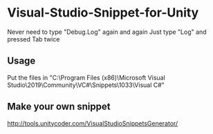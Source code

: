 # Visual-Studio-Snippet-for-Unity

Never need to type "Debug.Log" again and again
Just type "Log" and pressed Tab twice


## Usage

Put the files in "C:\Program Files (x86)\Microsoft Visual Studio\2019\Community\VC#\Snippets\1033\Visual C#"

## Make your own snippet
http://tools.unitycoder.com/VisualStudioSnippetsGenerator/